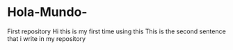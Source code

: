 # Hola-Mundo-
First repository
Hi this is my first time using this 
This is the second sentence that i write in my repository
